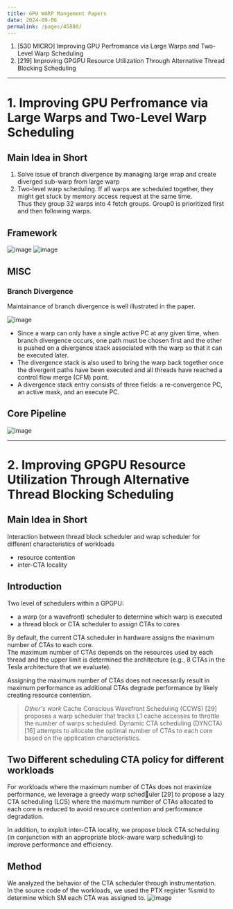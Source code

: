 ```yaml
---
title: GPU WARP Mangement Papers
date: 2024-09-06
permalink: /pages/45880/
---
```


1. [530 MICRO] Improving GPU Perfromance via Large Warps and Two-Level Warp Scheduling
2. [219] Improving GPGPU Resource Utilization Through Alternative Thread Blocking Scheduling

---

# 1. Improving GPU Perfromance via Large Warps and Two-Level Warp Scheduling

## Main Idea in Short
1. Solve issue of branch divergence by managing large wrap and create diverged sub-warp from large warp
2. Two-level warp scheduling. If all warps are scheduled together, they might get stuck by memory access request at the same time.\
   Thus they group 32 warps into 4 fetch groups. Group0 is prioritized first and then following warps.

## Framework
![image](https://github.com/user-attachments/assets/f926ad58-a0fe-4c56-b529-4292b5ccc0ce)
![image](https://github.com/user-attachments/assets/b0ccc14d-60e6-4cf8-9d55-a5f05693d351)

## MISC

### Branch Divergence
Maintainance of branch divergence is well illustrated in the paper.

![image](https://github.com/user-attachments/assets/6cf92e7b-a3db-464f-a151-864a35541b51)

- Since a warp can only have a single active PC at any given time, when branch divergence occurs, one path must be chosen first and the other is pushed on a divergence
stack associated with the warp so that it can be executed later.
- The divergence stack is also used to bring the warp back together once the divergent paths have been executed and all threads have reached a control flow merge (CFM)
point.
- A divergence stack entry consists of three fields: a re-convergence PC, an active mask, and an execute PC.

## Core Pipeline
![image](https://github.com/user-attachments/assets/065f1360-ea1f-46b8-b5e2-bdb9e24f8e09)

---

# 2. Improving GPGPU Resource Utilization Through Alternative Thread Blocking Scheduling
## Main Idea in Short
Interaction between thread block scheduler and wrap scheduler for different characteristics of workloads

- resource contention
- inter-CTA locality


## Introduction
Two level of schedulers within a GPGPU:
- a warp (or a wavefront) scheduler to determine which warp is executed
- a thread block or CTA scheduler to assign CTAs to cores

By default, the current CTA scheduler in hardware assigns the maximum number of CTAs to each core.\
The maximum number of CTAs depends on the resources used by each thread and the upper limit is determined the architecture (e.g., 8 CTAs in the Tesla architecture that we evaluate).

Assigning the maximum number of CTAs does not necessarily result in maximum performance as additional CTAs degrade performance by likely creating resource contention.

>  *Other's work*
>  Cache Conscious Wavefront Scheduling (CCWS) [29] proposes a warp scheduler that tracks L1 cache accesses to throttle the number of warps scheduled.
>  Dynamic CTA scheduling (DYNCTA) [16] attempts to allocate the optimal number of CTAs to each core based on the application characteristics.

## Two Different scheduling CTA policy for different workloads
For workloads where the maximum number of CTAs does not maximize performance, we leverage a greedy warp scheduler [29] to propose a lazy CTA scheduling (LCS) where the maximum number of CTAs allocated to each core is reduced to avoid resource contention and performance degradation.

In addition, to exploit inter-CTA locality, we propose block CTA scheduling (in conjunction with an appropriate block-aware warp scheduling) to improve performance and efficiency.

## Method
We analyzed the behavior of the CTA scheduler through instrumentation.\
In the source code of the workloads, we used the PTX register %smid to determine which SM each CTA was assigned to.
![image](https://github.com/user-attachments/assets/516c6ff8-0618-44c3-aa01-928af6a746ec)




